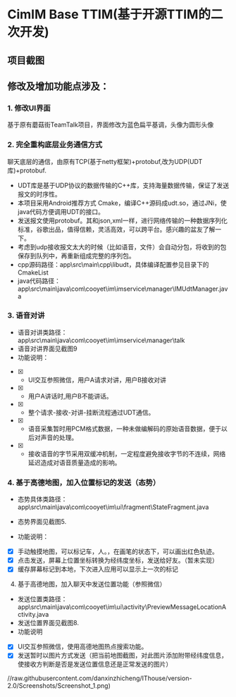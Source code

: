 # CimIM Base TTIM(基于开源TTIM的二次开发)

## **项目截图**

## **修改及增加功能点涉及：**

### 1.  修改UI界面

基于原有蘑菇街TeamTalk项目，界面修改为蓝色扁平基调，头像为圆形头像

### 2.  完全重构底层业务通信方式

聊天底层的通信，由原有TCP(基于netty框架)+protobuf,改为UDP(UDT库)+protobuf.
-    UDT库是基于UDP协议的数据传输的C++库，支持海量数据传输，保证了发送报文的时序性。
-    本项目采用Android推荐方式 Cmake，编译C++源码成udt.so，通过JNi，使java代码方便调用UDT的接口。
-    发送报文使用protobuf。其和json,xml一样，进行网络传输的一种数据序列化标准，谷歌出品，值得信赖，灵活高效，可以跨平台。感兴趣的盆友了解一下。
-    考虑到udp接收报文太大的时候（比如语音，文件）会自动分包，将收到的包保存到队列中，再重新组成完整的序列包。
-    cpp源码路径：app\src\main\cpp\libudt，具体编译配置参见目录下的CmakeList
-    java代码路径：app\src\main\java\com\cooyet\im\imservice\manager\IMUdtManager.java

### 3. 语音对讲

- 语音对讲类路径：app\src\main\java\com\cooyet\im\imservice\manager\talk
- 语音对讲界面见截图9
- 功能说明：
- [x] - UI交互参照微信，用户A请求对讲，用户B接收对讲
- [x] - 用户A讲话时,用户B不能讲话。
- [x] - 整个请求-接收-对讲-挂断流程通过UDT通信。
- [x] - 语音采集暂时用PCM格式数据，一种未做编解码的原始语音数据，便于以后对声音的处理。
- [x] - 接收语音的字节采用双缓冲机制，一定程度避免接收字节的不连续，网络延迟造成对语音质量造成的影响。


### 4. 基于高德地图，加入位置标记的发送（态势）

- 态势具体类路径：app\src\main\java\com\cooyet\im\ui\fragment\StateFragment.java

- 态势界面见截图5.

- 功能说明：

- [x] 手动触摸地图，可以标记车，人。，在画笔的状态下，可以画出红色轨迹。
- [x] 点击发送，屏幕上位置坐标转换为经纬度坐标，发送给好友。（暂未实现）
- [x] 缓存屏幕标记到本地，下次进入应用可以显示上一次的标记

4. 基于高德地图，加入聊天中发送位置功能（参照微信）
- 发送位置类路径：app\src\main\java\com\cooyet\im\ui\activity\PreviewMessageLocationActivity.java
- 发送位置界面见截图8.
- 功能说明

- [x] UI交互参照微信，使用高德地图热点搜索功能。
- [x] 发送暂时以图片方式发送（把当前地图截图，对此图片添加附带经纬度信息，使接收方判断是否是发送位置信息还是正常发送的图片）

//raw.githubusercontent.com/danxinzhicheng/IThouse/version-2.0/Screenshots/Screenshot_1.png)